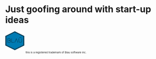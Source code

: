 # Just goofing around with start-up ideas

<img src="logo.png" style="width: 60px; height: 60px;">
<sub><sub><sub>this is a registered trademark of Blau software inc.</sub></sub></sub>
